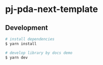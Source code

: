 # pj-pda-next-template

## Development

```bash
# install dependencies
$ yarn install

# develop library by docs demo
$ yarn dev
